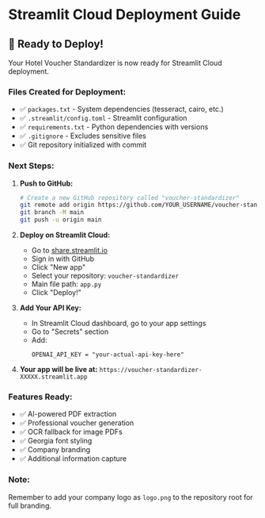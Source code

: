 # Streamlit Cloud Deployment Guide

## 🚀 Ready to Deploy!

Your Hotel Voucher Standardizer is now ready for Streamlit Cloud deployment.

### Files Created for Deployment:
- ✅ `packages.txt` - System dependencies (tesseract, cairo, etc.)
- ✅ `.streamlit/config.toml` - Streamlit configuration
- ✅ `requirements.txt` - Python dependencies with versions
- ✅ `.gitignore` - Excludes sensitive files
- ✅ Git repository initialized with commit

### Next Steps:

1. **Push to GitHub:**
   ```bash
   # Create a new GitHub repository called "voucher-standardizer"
   git remote add origin https://github.com/YOUR_USERNAME/voucher-standardizer.git
   git branch -M main
   git push -u origin main
   ```

2. **Deploy on Streamlit Cloud:**
   - Go to [share.streamlit.io](https://share.streamlit.io)
   - Sign in with GitHub
   - Click "New app"
   - Select your repository: `voucher-standardizer`
   - Main file path: `app.py`
   - Click "Deploy!"

3. **Add Your API Key:**
   - In Streamlit Cloud dashboard, go to your app settings
   - Go to "Secrets" section
   - Add:
     ```
     OPENAI_API_KEY = "your-actual-api-key-here"
     ```

4. **Your app will be live at:**
   `https://voucher-standardizer-XXXXX.streamlit.app`

### Features Ready:
- ✅ AI-powered PDF extraction
- ✅ Professional voucher generation
- ✅ OCR fallback for image PDFs
- ✅ Georgia font styling
- ✅ Company branding
- ✅ Additional information capture

### Note:
Remember to add your company logo as `logo.png` to the repository root for full branding.